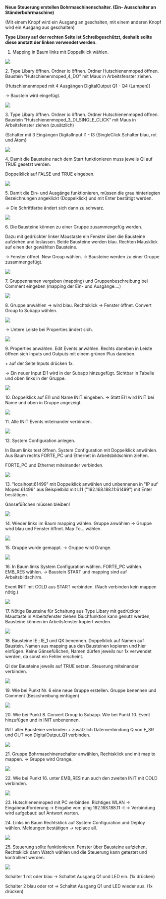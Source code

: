 **Neue Steuerung erstellen Bohrmaschinenschalter. (Ein- Ausschalter an Ständerbohrmaschine)**

(Mit einem Knopf wird ein Ausgang an geschalten, mit einem anderen Knopf wird ein Ausgang aus geschalten) 

**Type Libary auf der rechten Seite ist Schreibgeschützt, deshalb sollte diese anstatt der linken verwendet werden.**

1.  Mapping in Baum links mit Doppelklick wählen.

![](https://user-images.githubusercontent.com/113907476/212993771-b36281c6-3c24-4fd9-8d51-cd1b5beb4657.png)

2\. Type Libary öffnen. Ordner io öffnen. Ordner Hutschienenmoped öffnen. Baustein "Hutschienenmoped\_4\_DO" mit Maus in Arbeitsfenster ziehen.

{Hutschienenmoped mit 4 Ausgängen DigitalOutput Q1 - Q4 (Lampen)} 

\-> Baustein wird eingefügt.

![](https://user-images.githubusercontent.com/113907476/212994540-408bd26f-c121-47f9-9a93-c759b5c3d136.png)

3\. Type Libary öffnen. Ordner io öffnen. Ordner Hutschienenmoped öffnen. Baustein "Hutschienenmoped\_3\_DI\_SINGLE\_CLICK" mit Maus in Arbeitsfenster ziehen (zusätzlich)

(Schalter mit 3 Eingängen DigitalInput I1 - I3 {SingleClick Schalter blau, rot und Atom}

![](https://user-images.githubusercontent.com/113907476/212996213-bcef4c26-da89-40f5-822a-6044431a62a9.png)

4\. Damit die Bausteine nach dem Start funktionieren muss jeweils QI auf TRUE gesetzt werden.

Doppelklick auf FALSE und TRUE eingeben.

![](https://user-images.githubusercontent.com/113907476/212996770-5998ec9b-9c62-45c9-a37d-fdf9f7a4b88a.png)

5\. Damit die Ein- und Ausgänge funktionieren, müssen die grau hinterlegten Bezeichnungen angeklickt (Doppelklick) und mit Enter bestätigt werden.

\-> Die Schriftfarbe ändert sich dann zu schwarz.

![](https://user-images.githubusercontent.com/113907476/212997168-851d2855-f796-40fd-8fa6-a185e7011506.png)

6\. Die Bausteine können zu einer Gruppe zusammengefüg werden.

Dazu mit gedrückter linker Maustaste ein Fenster über die Bausteine aufziehen und loslassen. Beide Bausteine werden blau. Rechten Mausklick auf einen der gewählten Bausteine.

\-> Fenster öffnet. New Group wählen. -> Bausteine werden zu einer Gruppe zusammengefügt.

![](https://user-images.githubusercontent.com/113907476/212998191-7a982154-1dcb-4c5b-bd9a-8c1d5d86f877.png)

7\. Gruppennamen vergeben (mapping) und Gruppenbeschreibung bei Comment eingeben (mapping der Ein- und Ausgänge....)

![](https://user-images.githubusercontent.com/113907476/212998790-97736f43-4fba-4b4c-a56d-4d57073a924f.png)

8\. Gruppe anwählen -> wird blau. Rechtsklick -> Fenster öffnet. Convert Group to Subapp wählen.

![](https://user-images.githubusercontent.com/113907476/212999266-82fa444e-821e-44b4-bae1-4f58f9ff76ac.png)

\-> Untere Leiste bei Properties ändert sich.

![](https://user-images.githubusercontent.com/113907476/212999686-ad88ad9e-42da-4110-b7d4-c7f5e684c6d1.png)

9\. Properties anwählen. Edit Events anwählen. Rechts daneben in Leiste öffnen sich Inputs und Outputs mit einem grünen Plus daneben.

\+ auf der Seite Inputs drücken 1x.

\-> Ein neuer Input EI1 wird in der Subapp hinzugefügt. Sichtbar in Tabelle und oben links in der Gruppe.

![](https://user-images.githubusercontent.com/113907476/213000631-f3b6efd1-bbfd-4dd1-b3bf-96f207f495b3.png)

10\. Doppelklick auf EI1 und Name INIT eingeben. -> Statt EI1 wird INIT bei Name und oben in Gruppe angezeigt.

![](https://user-images.githubusercontent.com/113907476/213002124-c8b80852-f823-468f-9ce7-f6dcd424b028.png)

11\. Alle INIT Events miteinander verbinden.

![](https://user-images.githubusercontent.com/113907476/213002499-a8cdbf12-ab4d-4a30-b8bd-2e161fe09f1d.png)

12\. System Configuration anlegen.

In Baum links test öffnen. System Configuration mit Doppelklick anwählen. Aus Baum rechts FORTE\_PC und Ethernet in Arbeitsbildschirm ziehen.

FORTE\_PC und Ethernet miteinander verbinden.

![](https://user-images.githubusercontent.com/113907476/213003651-761678e8-4bea-4779-978a-03b8481b1b30.png)

13\. "localhost:61499" mit Doppelklick anwählen und unbennenen in "IP auf Moped:61499" aus Beispielbild mit L11 ("192.168.188.11:61499") mit Enter bestätigen.

Gänsefüßchen müssen bleiben!

![](https://user-images.githubusercontent.com/113907476/213004986-2d8f5a90-3868-4bf8-8fd3-5d43d3dbdb71.png)

14\. Wieder links im Baum mapping wählen. Gruppe anwählen -> Gruppe wird blau und Fenster öffnet. Map To... wählen.

![](https://user-images.githubusercontent.com/113907476/213005509-e8032771-0bc3-4c84-90bb-f979fc25489a.png)

15\. Gruppe wurde gemappt. -> Gruppe wird Orange.

![](https://user-images.githubusercontent.com/113907476/213005868-ac063c60-52cf-4538-9e33-5a1adbab52fd.png)

16\. In Baum links System Configuration wählen. FORTE\_PC wählen. EMB\_RES wählen. -> Baustein START und mapping sind auf Arbeitsbildschirm.

Event INIT mit COLD aus START verbinden. (Nach verbinden kein mappen nötig.)

![](https://user-images.githubusercontent.com/113907476/213006202-94d6437b-c9fb-4f01-bdaf-10793d5ed0a8.png)

17\. Nötige Bausteine für Schaltung aus Type Libary mit gedrückter Maustaste in Arbeitsfenster ziehen (Suchfunktion kann genutz werden, Bausteine können im Arbeitsfenster kopiert werden.

![](https://user-images.githubusercontent.com/113907476/213007320-bb7b1f66-0693-4cf9-9a4d-1e3e4efeaa2b.png)

18\. Bausteine IE ; IE\_1 und QX benennen. Doppelklick auf Namen auf Baustein. Namen aus mapping aus den Bausteinen kopieren und hier einfügen. Keine Gänsefüßchen, Namen dürfen jeweils nur 1x verwendet werden, da sonst ein Fehler erscheint.

QI der Bausteine jeweils auf TRUE setzen. Steuerung miteinander verbinden.

![](https://user-images.githubusercontent.com/113907476/213008300-45d726ac-a576-4788-a6b0-3ea8505b9c1f.png)

19\. Wie bei Punkt Nr. 6 eine neue Gruppe erstellen. Gruppe benennen und Comment (Bescshreibung einfügen)

![](https://user-images.githubusercontent.com/113907476/213009045-86921bb5-2959-450d-88f1-cc40199875fa.png)

20\. Wie bei Punkt 8. Convert Group to Subapp. Wie bei Punkt 10. Event hinzufügen und in INIT unbenennen.

INIT aller Bausteine verbinden + zusätzlich Datenverbindung Q von E\_SR und OUT von DigitalOutput\_Q1 verbinden.

![](https://user-images.githubusercontent.com/113907476/213009768-12db499b-8453-4a0b-ab99-c2d33e9e22a3.png)

21\. Gruppe Bohrmaschinenschalter anwählen, Rechtsklick und mit map to mappen. -> Gruppe wird Orange.

![](https://user-images.githubusercontent.com/113907476/213011203-89febf3a-8e43-492f-9a62-de663fe08405.png)

22\. Wie bei Punkt 16. unter EMB\_RES nun auch den zweiten INIT mit COLD verbinden.

![](https://user-images.githubusercontent.com/113907476/213011415-f2b8fae7-1b15-446f-b758-a16e95f11bc6.png)

23\. Hutschienenmoped mit PC verbinden. Richtiges WLAN -> Eingabeaufforderung -> Eingabe von: ping 192.168.188.11 -t -> Verbindung wird aufgebaut: auf Antwort warten.

24\. Links im Baum Rechtsklick auf System Configuration und Deploy wählen. Meldungen bestätigen -> replace all.

![](https://user-images.githubusercontent.com/113907476/213012503-6779f658-4413-4b5c-ac7e-90646d964344.png)

25\. Steuerung sollte funktionieren. Fenster über Bausteine aufziehen, Rechtsklick dann Watch wählen und die Steuerung kann getestet und kontrolliert werden.

![](https://user-images.githubusercontent.com/113907476/213012985-5131cc59-8e43-427b-ad0d-15a306d4bc86.png)

Schalter 1 rot oder blau -> Schaltet Ausgang Q1 und LED ein. (1x drücken)

Schalter 2 blau oder rot -> Schaltet Ausgang Q1 und LED wieder aus. (1x drücken)
